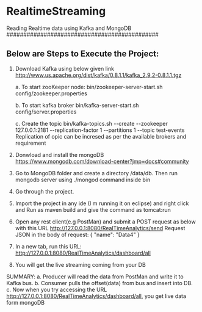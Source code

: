 # RealtimeStreaming
Reading Realtime data using Kafka and MongoDB
#############################################

Below are Steps to Execute the Project:
------------------------------------------------------------------
1. Download Kafka using below given link
http://www.us.apache.org/dist/kafka/0.8.1.1/kafka_2.9.2-0.8.1.1.tgz

	a. To start zooKeeper node:
	bin/zookeeper-server-start.sh config/zookeeper.properties

	b.  To start kafka broker 
	bin/kafka-server-start.sh config/server.properties

	c. Create the topic
	bin/kafka-topics.sh --create --zookeeper 127.0.0.1:2181 --replication-factor 1 --partitions 1 --topic test-events
	Replication of opic can be incresed as per the available brokers and requirement

2. Donwload and install the mongoDB
	https://www.mongodb.com/download-center?jmp=docs#community 
3. Go to MongoDB folder and create a directory /data/db. Then run mongodb server using ./mongod command inside bin
4. Go through the project. 
5. Import the project in any ide (I m running it on eclipse) and right click and Run as maven build and give the command as tomcat:run
6. Open any rest client(e.g PostMan) and submit a POST request as below with this 
	URL http://127.0.0.1:8080/RealTimeAnalytics/send
	Request JSON in the body of request: { "name": "Data4" }
	
7. In a new tab, run this URL: http://127.0.0.1:8080/RealTimeAnalytics/dashboard/all
8. You will get the live streaming coming from your DB

SUMMARY:
a. Producer will read the data from PostMan and write it to Kafka bus.
b. Consumer pulls the offset(data) from bus and insert into DB.
c. Now when you try accessing the URL http://127.0.0.1:8080/RealTimeAnalytics/dashboard/all, you get live data form mongoDB 
